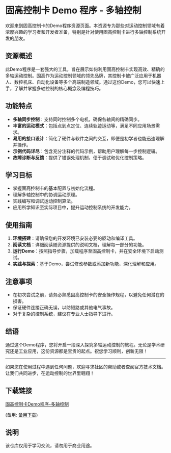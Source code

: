 # 固高控制卡 Demo 程序 - 多轴控制

欢迎来到固高控制卡的Demo程序资源页面。本资源专为那些对运动控制领域有着浓厚兴趣的学习者和开发者准备，特别是针对使用固高控制卡进行多轴控制系统开发的朋友。

## 资源概述

此Demo程序是一套强大的工具，旨在展示如何利用固高控制卡实现高效、精确的多轴运动控制。固高作为运动控制领域的领先品牌，其控制卡被广泛应用于机器人、数控机床、自动化设备等多个高端制造领域。通过这份Demo，您可以快速上手，了解并掌握多轴控制的核心概念及编程技巧。

## 功能特点

- **多轴同步控制**：支持同时控制多个电机，确保各轴间的精确同步。
- **丰富的运动模式**：包括点到点定位、连续轨迹运动等，满足不同应用场景需求。
- **易用的接口设计**：简化了硬件与软件之间的交互，即便是初学者也能迅速理解并操作。
- **示例代码详尽**：包含充分注释的代码示例，帮助用户理解每一步控制逻辑。
- **故障诊断与反馈**：提供了错误处理机制，便于调试和优化控制策略。

## 学习目标

- 掌握固高控制卡的基本配置与初始化流程。
- 理解多轴控制中的协调运动原理。
- 实践编写和调试运动控制算法。
- 应用所学知识至实际项目中，提升运动控制系统的开发能力。

## 使用指南

1. **环境搭建**：请确保您的开发环境已安装必要的驱动和编译工具。
2. **阅读文档**：详细阅读随资源提供的说明文档，理解每一部分的功能。
3. **运行Demo**：按照指导步骤，加载程序至固高控制卡，并在安全环境下启动测试。
4. **实践与探索**：基于Demo，尝试修改参数或添加新功能，深化理解和应用。

## 注意事项

- 在初次尝试之前，请务必熟悉固高控制卡的安全操作规程，以避免任何潜在的损害。
- 保证硬件连接正确无误，以防短路或其他电气事故。
- 对于复杂的控制系统，建议在专业人士指导下进行。

## 结语

通过这个Demo程序，您将开启一段深入探究多轴运动控制的旅程。无论是学术研究还是工业应用，这份资源都是宝贵的起点。祝您学习顺利，创新无限！

---

如果您在使用过程中遇到任何问题，欢迎寻求社区的帮助或者查阅官方技术文档。让我们共同进步，在运动控制的世界里翱翔！

## 下载链接
[固高控制卡Demo程序-多轴控制](https://pan.quark.cn/s/0aef5674f00d) 

(备用: [备用下载](https://pan.baidu.com/s/14SbBUZ58mCXx9GUHud4nWg?pwd=1234))

## 说明

该仓库仅用于学习交流，请勿用于商业用途。
